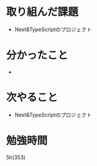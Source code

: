 # 取り組んだ課題

- Next&TypeScriptのプロジェクト

# 分かったこと

- 

# 次やること

- Next&TypeScriptのプロジェクト

# 勉強時間
5h(353)